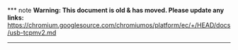 *** note
**Warning: This document is old & has moved.  Please update any links:**<br>
https://chromium.googlesource.com/chromiumos/platform/ec/+/HEAD/docs/usb-tcpmv2.md
***

